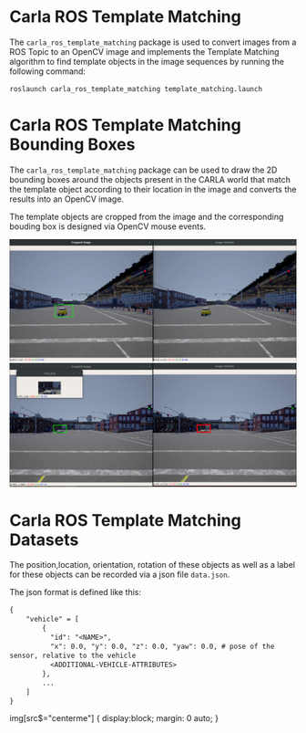 # Carla ROS Template Matching



The ```carla_ros_template_matching``` package is used to convert images from a ROS Topic to an OpenCV image and implements the Template Matching algorithm to find template objects in the image sequences by running the following command:



    roslaunch carla_ros_template_matching template_matching.launch



# Carla ROS Template Matching Bounding Boxes

The ```carla_ros_template_matching``` package can be used to draw the 2D bounding boxes around the objects present in the CARLA world that match the template object according to their location in the image and converts the results into an OpenCV image.

The template objects are cropped from the image and the corresponding bouding box is designed via OpenCV mouse events. 

![rviz setup](../assets/images/carla_template_matching_01.png?style=centerme "box_01")
![rviz setup](../assets/images/carla_template_matching_02.png?style=centerme "box_02")


# Carla ROS Template Matching Datasets

The position,location, orientation, rotation of these objects as well as a label for these objects can be recorded via a json file `data.json`.

The json format is defined like this:

    { 
        "vehicle" = [
            {
              "id": "<NAME>",
              "x": 0.0, "y": 0.0, "z": 0.0, "yaw": 0.0, # pose of the sensor, relative to the vehicle
              <ADDITIONAL-VEHICLE-ATTRIBUTES>
            },
            ...
        ]
    }
    
img[src$="centerme"] {
  display:block;
  margin: 0 auto;
}